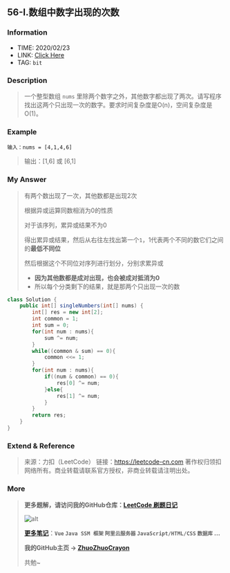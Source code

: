 ## 56-I.数组中数字出现的次数

### Information

* TIME: 2020/02/23
* LINK: [Click Here](https://leetcode-cn.com/problems/shu-zu-zhong-shu-zi-chu-xian-de-ci-shu-lcof/)
* TAG: `bit`

### Description

> 一个整型数组 `nums` 里除两个数字之外，其他数字都出现了两次。请写程序找出这两个只出现一次的数字。要求时间复杂度是O(n)，空间复杂度是O(1)。

### Example

```text
输入：nums = [4,1,4,6]
```

> 输出：[1,6] 或 [6,1]

### My Answer

> 有两个数出现了一次，其他数都是出现2次
>
> 根据异或运算同数相消为0的性质
>
> 对于该序列，累异或结果不为0
>
> 得出累异或结果，然后从右往左找出第一个`1`，1代表两个不同的数它们之间的**最低不同位**
>
> 然后根据这个不同位对序列进行划分，分别求累异或
>
> * **因为其他数都是成对出现，也会被成对抵消为0**
> * 所以每个分类剩下的结果，就是那两个只出现一次的数

```java
class Solution {
    public int[] singleNumbers(int[] nums) {
        int[] res = new int[2];
        int common = 1;
        int sum = 0;
        for(int num : nums){
            sum ^= num;
        }
        while((common & sum) == 0){
            common <<= 1;
        }
        for(int num : nums){
            if((num & common) == 0){
                res[0] ^= num;
            }else{
                res[1] ^= num;
            }
        }
        return res;
    }
}
```

### Extend & Reference

> 来源：力扣（LeetCode）
> 链接：https://leetcode-cn.com
> 著作权归领扣网络所有。商业转载请联系官方授权，非商业转载请注明出处。

### More

> **更多题解，请访问我的GitHub仓库：[LeetCode 刷题日记](https://github.com/ZhuoZhuoCrayon/my-Nodes/blob/master/Daily/README_2020.md)**
>
> ![alt](https://raw.githubusercontent.com/ZhuoZhuoCrayon/my-Nodes/master/Daily/img/mynode.png)
>
> [**更多笔记**](https://github.com/ZhuoZhuoCrayon/my-Nodes)：**`Vue` `Java SSM 框架` `阿里云服务器` `JavaScript/HTML/CSS`   `数据库` ...**
>
> **我的GitHub主页 -> [ZhuoZhuoCrayon](https://github.com/ZhuoZhuoCrayon)**
>
> 共勉~

